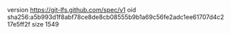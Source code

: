 version https://git-lfs.github.com/spec/v1
oid sha256:a5b993d1f8abf78ce8de8cb08555b9b1a69c56fe2adc1ee61707d4c217e5ff2f
size 1549
